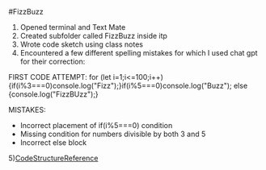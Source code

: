 #FizzBuzz
1) Opened terminal and Text Mate
2) Created subfolder called FizzBuzz inside itp
3) Wrote code sketch using class notes
4) Encountered a few different spelling mistakes for which I used chat gpt for their correction:

FIRST CODE ATTEMPT: 
for (let i=1;i<=100;i++){if(i%3===0)console.log("Fizz");}if(i%5===0)console.log("Buzz"); else {console.log("FizzBUzz");}

MISTAKES:
- Incorrect placement of if(i%5===0) condition
- Missing condition for numbers divisible by both 3 and 5
- Incorrect else block

5)[CodeStructureReference](https://github.com/rdwrome/261sp25/blob/main/04ControlFlow/codealong.js)

